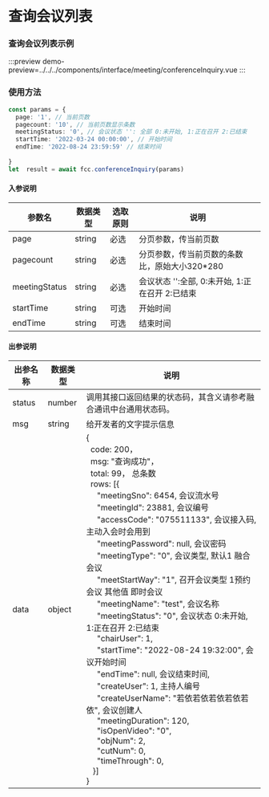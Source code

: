# 查询会议列表
### 查询会议列表示例

:::preview
demo-preview=../../../components/interface/meeting/conferenceInquiry.vue
:::

### 使用方法
```typescript
const params = {
  page: '1', // 当前页数
  pagecount: '10', // 当前页数显示条数
  meetingStatus: '0', // 会议状态 '': 全部 0:未开始, 1:正在召开 2:已结束 
  startTime: '2022-03-24 00:00:00', // 开始时间
  endTime: '2022-08-24 23:59:59' // 结束时间
  
}
let  result = await fcc.conferenceInquiry(params)
```
<!-- **入参说明** -->
#### 入参说明

| **参数名** | **数据类型** | **选取原则** |**说明** |
| ---------- | ------------ | ------------ | ------------------ |
| page      | string       | 必选         | 分页参数，传当前页数 |
| pagecount      | string       | 必选         | 分页参数，传当前页数的条数比，原始大小320*280 |
| meetingStatus      | string       | 必选         | 会议状态 '':全部, 0:未开始, 1:正在召开 2:已结束 |
| startTime      | string       | 可选         | 开始时间 |
| endTime      | string       | 可选         | 结束时间 |

#### 出参说明

| **出参名称** | **数据类型** | **说明**                         |
| -------- | -------- | ------------------------------ |
| status   | number   | 调用其接口返回结果的状态码，其含义请参考融合通讯中台通用状态码。&nbsp; |
| msg      | string   | 给开发者的文字提示信息                    |
| data     | object   | {<br/>&nbsp;&nbsp;code: 200，<br/>&nbsp;&nbsp;msg: "查询成功"，<br/>&nbsp;&nbsp;total: 99， 总条数<br/>&nbsp;&nbsp;rows: [{<br/>&nbsp;&nbsp;&nbsp;&nbsp;&nbsp;"meetingSno": 6454,  会议流水号<br/>&nbsp;&nbsp;&nbsp;&nbsp;&nbsp;"meetingId": 23881,  会议编号<br/>&nbsp;&nbsp;&nbsp;&nbsp;&nbsp;"accessCode": "075511133",  会议接入码, 主动入会时会用到<br/>&nbsp;&nbsp;&nbsp;&nbsp;&nbsp;"meetingPassword": null,  会议密码<br/>&nbsp;&nbsp;&nbsp;&nbsp;&nbsp;"meetingType": "0",  会议类型,  默认1 融合会议<br/>&nbsp;&nbsp;&nbsp;&nbsp;&nbsp;"meetStartWay": "1",  召开会议类型 1预约会议 其他值 即时会议<br/>&nbsp;&nbsp;&nbsp;&nbsp;&nbsp;"meetingName": "test",  会议名称<br/>&nbsp;&nbsp;&nbsp;&nbsp;&nbsp;"meetingStatus": "0", 会议状态  0:未开始, 1:正在召开 2:已结束<br/>&nbsp;&nbsp;&nbsp;&nbsp;&nbsp;"chairUser": 1,<br/>&nbsp;&nbsp;&nbsp;&nbsp;&nbsp;"startTime": "2022-08-24 19:32:00",  会议开始时间<br/>&nbsp;&nbsp;&nbsp;&nbsp;&nbsp;"endTime": null,  会议结束时间,<br/>&nbsp;&nbsp;&nbsp;&nbsp;&nbsp;"createUser": 1,  主持人编号<br/>&nbsp;&nbsp;&nbsp;&nbsp;&nbsp;"createUserName": "若依若依若依若依若依",  会议创建人<br/>&nbsp;&nbsp;&nbsp;&nbsp;&nbsp;"meetingDuration": 120,<br/>&nbsp;&nbsp;&nbsp;&nbsp;&nbsp;"isOpenVideo": "0",<br/>&nbsp;&nbsp;&nbsp;&nbsp;&nbsp;"objNum": 2,<br/>&nbsp;&nbsp;&nbsp;&nbsp;&nbsp;"cutNum": 0,<br/>&nbsp;&nbsp;&nbsp;&nbsp;&nbsp;"timeThrough": 0,<br/>&nbsp;&nbsp;&nbsp;}]<br/>}                       |

<!-- 代码 -->

<!-- ::: code-group

```sh [pnpm]
#查询pnpm版本
pnpm -v
```

```sh [yarn]
#查询yarn版本
yarn -v
```

::: -->
